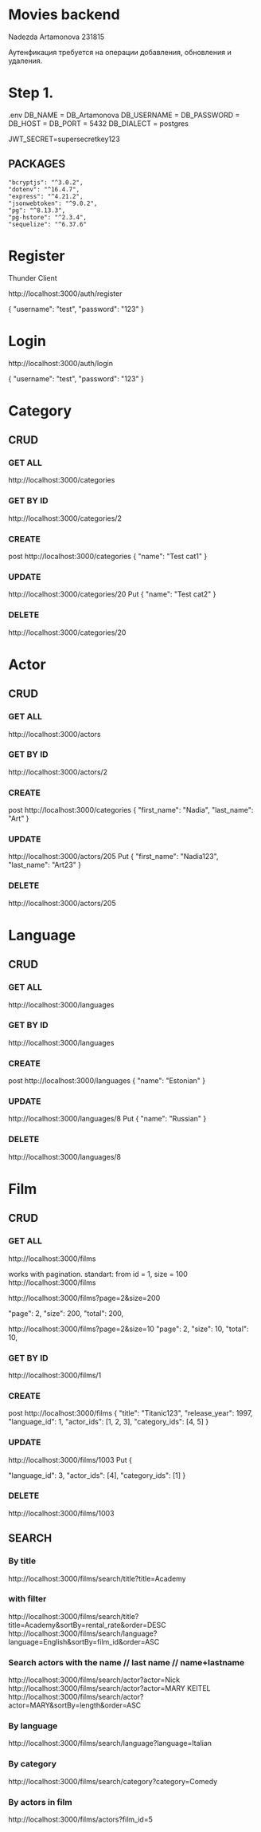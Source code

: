 # Movies backend
Nadezda Artamonova
231815

Аутенфикация требуется на операции добавления, обновления и удаления.

# Step 1.

.env
DB_NAME = DB_Artamonova
DB_USERNAME = 
DB_PASSWORD = 
DB_HOST = 
DB_PORT = 5432
DB_DIALECT = postgres

JWT_SECRET=supersecretkey123

## PACKAGES
    "bcryptjs": "^3.0.2",
    "dotenv": "^16.4.7",
    "express": "^4.21.2",
    "jsonwebtoken": "^9.0.2",
    "pg": "^8.13.3",
    "pg-hstore": "^2.3.4",
    "sequelize": "^6.37.6"

# Register
Thunder Client

http://localhost:3000/auth/register

{
  "username": "test",
  "password": "123"
}

# Login
http://localhost:3000/auth/login

{
  "username": "test",
  "password": "123"
}

# Category
## CRUD
### GET ALL
http://localhost:3000/categories

### GET BY ID
http://localhost:3000/categories/2

### CREATE
post
http://localhost:3000/categories
{
  "name": "Test cat1"
}

### UPDATE
http://localhost:3000/categories/20
Put
{
  "name": "Test cat2"
}

### DELETE
http://localhost:3000/categories/20


# Actor
## CRUD
### GET ALL
http://localhost:3000/actors

### GET BY ID
http://localhost:3000/actors/2

### CREATE
post
http://localhost:3000/categories
{
  "first_name": "Nadia",
  "last_name": "Art"
}

### UPDATE
http://localhost:3000/actors/205
Put
{
  "first_name": "Nadia123",
  "last_name": "Art23"
}

### DELETE
http://localhost:3000/actors/205

# Language
## CRUD
### GET ALL
http://localhost:3000/languages

### GET BY ID
http://localhost:3000/languages

### CREATE
post
http://localhost:3000/languages
{
  "name": "Estonian"
}

### UPDATE
http://localhost:3000/languages/8
Put
{
  "name": "Russian"
}

### DELETE
http://localhost:3000/languages/8

# Film

## CRUD

### GET ALL
http://localhost:3000/films

works with pagination. standart:
from id = 1, size = 100
http://localhost:3000/films

http://localhost:3000/films?page=2&size=200

  "page": 2,
  "size": 200,
  "total": 200,

http://localhost:3000/films?page=2&size=10
    "page": 2,
    "size": 10,
    "total": 10,



### GET BY ID
http://localhost:3000/films/1

### CREATE
post
http://localhost:3000/films
{
  "title": "Titanic123",
  "release_year": 1997,
  "language_id": 1,
  "actor_ids": [1, 2, 3],
  "category_ids": [4, 5]
}

### UPDATE
http://localhost:3000/films/1003
Put
{

  "language_id": 3,
  "actor_ids": [4],
  "category_ids": [1]
}

### DELETE
http://localhost:3000/films/1003

## SEARCH
### By title

http://localhost:3000/films/search/title?title=Academy

### with filter 
http://localhost:3000/films/search/title?title=Academy&sortBy=rental_rate&order=DESC
http://localhost:3000/films/search/language?language=English&sortBy=film_id&order=ASC


### Search actors with the name // last name // name+lastname

http://localhost:3000/films/search/actor?actor=Nick
http://localhost:3000/films/search/actor?actor=MARY KEITEL
http://localhost:3000/films/search/actor?actor=MARY&sortBy=length&order=ASC

### By language

http://localhost:3000/films/search/language?language=Italian

### By category
http://localhost:3000/films/search/category?category=Comedy

### By actors in film
http://localhost:3000/films/actors?film_id=5